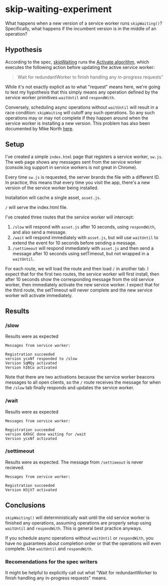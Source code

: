 # skip-waiting-experiment

What happens when a new version of a service worker runs `skipWaiting()`? Specifically, what happens if the incumbent version is in the middle of an operation?

## Hypothesis

According to the spec, [skipWaiting](https://www.w3.org/TR/service-workers-1/#service-worker-global-scope-skipwaiting) runs the [Activate algorithm](https://www.w3.org/TR/service-workers-1/#activation-algorithm), which executes the following action before updating the active service worker:

> Wait for redundantWorker to finish handling any in-progress requests"

While it's not exactly explicit as to what "request" means here, we're going to test my hypothesis that this simply means any operation defined by the service worker primitives `waitUntil` and `respondWith`.

Conversely, scheduling async operations without `waitUntil` will result in a race condition: `skipWaiting` will cutoff any such operations. So any such operations may or may not complete if they happen around when the service worker is installing a new version. This problem has also been documented by Mike North [here](https://glitch.com/edit/#!/beryl-geology).

## Setup

I've created a simple `index.html` page that registers a service worker, `sw.js`. The web page shows any messages sent from the service worker (console.log support in service workers is not great in Chrome).

Every time `sw.js` is requested, the server brands the file with a different ID. In practice, this means that every time you visit the app, there's a new version of the service worker being installed.

Installation will cache a single asset, `asset.js`.

`/` will serve the index.html file.

I've created three routes that the service worker will intercept:

1. `/slow` will respond with `asset.js` after 10 seconds, using `respondWith`, and also send a message.
2. `/wait` will respond immediately with `asset.js`, but will use `waitUntil` to extend the event for 10 seconds before sending a message.
3. `/settimeout` will respond immediately with `asset.js` and then send a message after 10 seconds using setTimeout, but not wrapped in a `waitUntil`.

For each route, we will load the route and then load `/` in another tab. I expect that for the first two routes, the service worker will first install, then after 10 seconds show the corresponding message from the old service worker, then immediately activate the new service worker. I expect that for the third route, the setTimeout will never complete and the new service worker will activate immediately.

## Results

### /slow

Results were as expected

```
Messages from service worker:

Registration succeeded
version ycxNf responded to /slow
Version SqMQy activated
Version hI6Co activated
```

Note that there are two activations because the service worker beacons messages to all open clients, so the `/` route receives the message for when the `/slow` tab finally responds and updates the service worker.

### /wait

Results were as expected

```
Messages from service worker:

Registration succeeded
version 6XhGC done waiting for /wait
Version ycxNf activated
```

### /settimeout

Results were as expected. The message from `/settimeout` is never recieved.

```
Messages from service worker:

Registration succeeded
Version H3jV7 activated
```

## Conclusions

`skipWaiting()` will deterministically wait until the old service worker is finished any operations, assuming operations are properly setup using `waitUntil` and `respondWith`. This is general best practice anyways.

If you schedule async operations without `waitUntil` or `respondWith`, you have no guarantees about completion order or that the operations will even complete. Use `waitUntil` and `respondWith`.

### Recomendations for the spec writers

It might be helpful to explicitly call out what "Wait for redundantWorker to finish handling any in-progress requests" means.